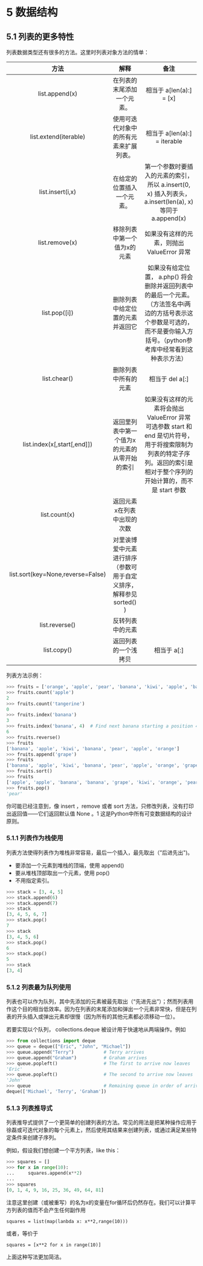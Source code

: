 # 5 数据结构

## 5.1 列表的更多特性

列表数据类型还有很多的方法。这里时列表对象方法的情单：

| 方法 | 解释 | 备注 |
|:----:|:----:|:----:|
| list.append(x) | 在列表的末尾添加一个元素。 | 相当于 a[len(a):] = [x] |
| list.extend(iterable) | 使用可迭代对象中的所有元素来扩展列表。 | 相当于 a[len(a):] = iterable |
| list.insert(i,x) | 在给定的位置插入一个元素。 | 第一个参数时要插入的元素的索引，所以 a.insert(0, x) 插入列表头， a.insert(len(a), x) 等同于 a.append(x) |
| list.remove(x) | 移除列表中第一个值为x的元素 | 如果没有这样的元素，则抛出 ValueError 异常 |
| list.pop([i]) | 删除列表中给定位置的元素并返回它 | 如果没有给定位置， a.php() 将会删除并返回列表中的最后一个元素。（方法签名中i两边的方括号表示这个参数是可选的，而不是要你输入方括号。（python参考库中经常看到这种表示方法）|
| list.chear() | 删除列表中所有的元素 | 相当于 del a[:] |
| list.index(x[,start[,end]]) | 返回里列表中第一个值为x的元素的从零开始的索引 | 如果没有这样的元素将会抛出 ValueError 异常<br> 可选参数 start 和 end 是切片符号，用于将搜索限制为列表的特定子序列。返回的索引是相对于整个序列的开始计算的，而不是 start 参数 |
| list.count(x) | 返回元素x在列表中出现的次数 ||
| list.sort(key=None,reverse=False) | 对里诶博爱中元素进行排序（参数可用于自定义排序，解释参见 sorted() ) |
| list.reverse() | 反转列表中的元素 ||
| list.copy() | 返回列表的一个浅拷贝 | 相当于 a[:] |


列表方法示例：

```py
>>> fruits = ['orange', 'apple', 'pear', 'banana', 'kiwi', 'apple', 'banana']
>>> fruits.count('apple')
2
>>> fruits.count('tangerine')
0
>>> fruits.index('banana')
3
>>> fruits.index('banana', 4)  # Find next banana starting a position 4
6
>>> fruits.reverse()
>>> fruits
['banana', 'apple', 'kiwi', 'banana', 'pear', 'apple', 'orange']
>>> fruits.append('grape')
>>> fruits
['banana', 'apple', 'kiwi', 'banana', 'pear', 'apple', 'orange', 'grape']
>>> fruits.sort()
>>> fruits
['apple', 'apple', 'banana', 'banana', 'grape', 'kiwi', 'orange', 'pear']
>>> fruits.pop()
'pear'
```

你可能已经注意到，像 insert ，remove 或者 sort 方法，只修改列表，没有打印出返回值——它们返回默认值 None 。1 这是Python中所有可变数据结构的设计原则。

### 5.1.1 列表作为栈使用

列表方法使得列表作为堆栈非常容易，最后一个插入，最先取出（”后进先出")。
- 要添加一个元素到堆栈的顶端，使用 append()
- 要从堆栈顶部取出一个元素，使用 pop()
- 不用指定索引。

```py
>>> stack = [3, 4, 5]
>>> stack.append(6)
>>> stack.append(7)
>>> stack
[3, 4, 5, 6, 7]
>>> stack.pop()
7
>>> stack
[3, 4, 5, 6]
>>> stack.pop()
6
>>> stack.pop()
5
>>> stack
[3, 4]
```

### 5.1.2 列表最为队列使用

列表也可以作为队列，其中先添加的元素被最先取出（“先进先出”）；然而列表用作这个目的相当低效率。因为在列表的末尾添加和弹出一个元素非常快，但是在列表的开头插入或弹出元素却很慢（因为所有的其他元素都必须移动一位）。

若要实现以个队列， collections.deque 被设计用于快速地从两端操作。例如

```py
>>> from collections import deque
>>> queue = deque(["Eric", "John", "Michael"])
>>> queue.append("Terry")           # Terry arrives
>>> queue.append("Graham")          # Graham arrives
>>> queue.popleft()                 # The first to arrive now leaves
'Eric'
>>> queue.popleft()                 # The second to arrive now leaves
'John'
>>> queue                           # Remaining queue in order of arrival
deque(['Michael', 'Terry', 'Graham'])
```

### 5.1.3 列表推导式

列表推导式提供了一个更简单的创建列表的方法。常见的用法是把某种操作应用于徐磊或可迭代对象的每个元素上，然后使用其结果来创建列表，或通过满足某些特定条件来创建子序列。

例如，假设我们想创建一个平方列表，like this：

```py
>>> squares = []
>>> for x in range(10):
...     squares.append(x**2)
...
>>> squares
[0, 1, 4, 9, 16, 25, 36, 49, 64, 81]
```

注意这里创建（或被重写）的名为x的变量在for循环后仍然存在。我们可以计算平方列表的值而不会产生任何副作用

`squares = list(map(lanbda x: x**2,range(10)))`

或者，等价于

`squares = [x**2 for x in range(10)]`

上面这种写法更加简洁。
















